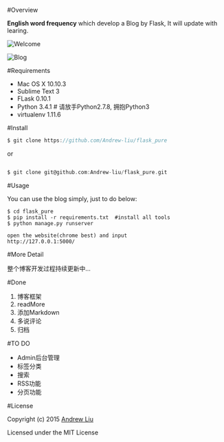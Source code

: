 #Overview

**English word frequency** which develop a Blog by Flask, It will update with learing.


![Welcome](https://github.com/Andrew-liu/flask_pure/blob/master/picture/blog.png)

![Blog](https://github.com/Andrew-liu/flask_pure/blob/master/picture/welcome.png)


#Requirements

- Mac OS X 10.10.3
- Sublime Text 3
- FLask 0.10.1
- Python 3.4.1 # 请放手Python2.7.8, 拥抱Python3
- virtualenv  1.11.6


#Install 

```c
$ git clone https://github.com/Andrew-liu/flask_pure
```

or

```c

$ git clone git@github.com:Andrew-liu/flask_pure.git 
```

#Usage

You can use the blog simply, just to do below:

```
$ cd flask_pure
$ pip install -r requirements.txt  #install all tools
$ python manage.py runserver

open the website(chrome best) and input
http://127.0.0.1:5000/
```



#More Detail

整个博客开发过程持续更新中...

#Done


1. 博客框架
2. readMore
3. 添加Markdown
4. 多说评论
5. 归档

#TO DO

- Admin后台管理
- 标签分类
- 搜索
- RSS功能
- 分页功能



#License

Copyright (c) 2015 [Andrew Liu](http://andrewliu.tk)

Licensed under the MIT License

